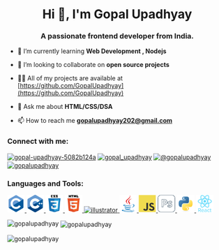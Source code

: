 <h1 align="center">Hi 👋, I'm Gopal Upadhyay</h1>
<h3 align="center">A passionate frontend developer from India.</h3>

- 🌱 I’m currently learning **Web Development , Nodejs**

- 👯 I’m looking to collaborate on **open source projects**

- 👨‍💻 All of my projects are available at [https://github.com/GopalUpadhyay](https://github.com/GopalUpadhyay)

- 💬 Ask me about **HTML/CSS/DSA**

- 📫 How to reach me **gopalupadhyay202@gmail.com**

<h3 align="left">Connect with me:</h3>
<p align="left">
<a href="https://linkedin.com/in/gopal-upadhyay-5082b124a" target="blank"><img align="center" src="https://raw.githubusercontent.com/rahuldkjain/github-profile-readme-generator/master/src/images/icons/Social/linked-in-alt.svg" alt="gopal-upadhyay-5082b124a" height="30" width="40" /></a>
<a href="https://www.leetcode.com/gopal_upadhyay" target="blank"><img align="center" src="https://raw.githubusercontent.com/rahuldkjain/github-profile-readme-generator/master/src/images/icons/Social/leet-code.svg" alt="gopal_upadhyay" height="30" width="40" /></a>
<a href="https://www.hackerearth.com/@gopalupadhyay" target="blank"><img align="center" src="https://raw.githubusercontent.com/rahuldkjain/github-profile-readme-generator/master/src/images/icons/Social/hackerearth.svg" alt="@gopalupadhyay" height="30" width="40" /></a>
<a href="https://auth.geeksforgeeks.org/user/gopalupadhyay" target="blank"><img align="center" src="https://raw.githubusercontent.com/rahuldkjain/github-profile-readme-generator/master/src/images/icons/Social/geeks-for-geeks.svg" alt="gopalupadhyay" height="30" width="40" /></a>
</p>

<h3 align="left">Languages and Tools:</h3>
<p align="left"> <a href="https://www.cprogramming.com/" target="_blank" rel="noreferrer"> <img src="https://raw.githubusercontent.com/devicons/devicon/master/icons/c/c-original.svg" alt="c" width="40" height="40"/> </a> <a href="https://www.w3schools.com/cpp/" target="_blank" rel="noreferrer"> <img src="https://raw.githubusercontent.com/devicons/devicon/master/icons/cplusplus/cplusplus-original.svg" alt="cplusplus" width="40" height="40"/> </a> <a href="https://www.w3schools.com/css/" target="_blank" rel="noreferrer"> <img src="https://raw.githubusercontent.com/devicons/devicon/master/icons/css3/css3-original-wordmark.svg" alt="css3" width="40" height="40"/> </a> <a href="https://www.w3.org/html/" target="_blank" rel="noreferrer"> <img src="https://raw.githubusercontent.com/devicons/devicon/master/icons/html5/html5-original-wordmark.svg" alt="html5" width="40" height="40"/> </a> <a href="https://www.adobe.com/in/products/illustrator.html" target="_blank" rel="noreferrer"> <img src="https://www.vectorlogo.zone/logos/adobe_illustrator/adobe_illustrator-icon.svg" alt="illustrator" width="40" height="40"/> </a> <a href="https://www.java.com" target="_blank" rel="noreferrer"> <img src="https://raw.githubusercontent.com/devicons/devicon/master/icons/java/java-original.svg" alt="java" width="40" height="40"/> </a> <a href="https://developer.mozilla.org/en-US/docs/Web/JavaScript" target="_blank" rel="noreferrer"> <img src="https://raw.githubusercontent.com/devicons/devicon/master/icons/javascript/javascript-original.svg" alt="javascript" width="40" height="40"/> </a> <a href="https://www.photoshop.com/en" target="_blank" rel="noreferrer"> <img src="https://raw.githubusercontent.com/devicons/devicon/master/icons/photoshop/photoshop-line.svg" alt="photoshop" width="40" height="40"/> </a> <a href="https://www.python.org" target="_blank" rel="noreferrer"> <img src="https://raw.githubusercontent.com/devicons/devicon/master/icons/python/python-original.svg" alt="python" width="40" height="40"/> </a> <a href="https://reactjs.org/" target="_blank" rel="noreferrer"> <img src="https://raw.githubusercontent.com/devicons/devicon/master/icons/react/react-original-wordmark.svg" alt="react" width="40" height="40"/> </a> </p>

<p><img align="left" src="https://github-readme-stats.vercel.app/api/top-langs?username=gopalupadhyay&show_icons=true&locale=en&layout=compact" alt="gopalupadhyay" /></p>

<p>&nbsp;<img align="center" src="https://github-readme-stats.vercel.app/api?username=gopalupadhyay&show_icons=true&locale=en" alt="gopalupadhyay" /></p>

<p><img align="center" src="https://github-readme-streak-stats.herokuapp.com/?user=gopalupadhyay&" alt="gopalupadhyay" /></p>
